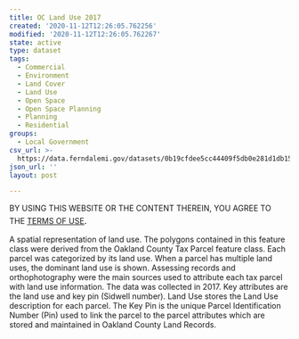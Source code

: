 ```yaml
---
title: OC Land Use 2017
created: '2020-11-12T12:26:05.762256'
modified: '2020-11-12T12:26:05.762267'
state: active
type: dataset
tags:
  - Commercial
  - Environment
  - Land Cover
  - Land Use
  - Open Space
  - Open Space Planning
  - Planning
  - Residential
groups:
  - Local Government
csv_url: >-
  https://data.ferndalemi.gov/datasets/0b19cfdee5cc44409f5db0e281d1db15_19.csv?outSR=%7B%22latestWkid%22%3A3857%2C%22wkid%22%3A102100%7D
json_url: ''
layout: post

---
```

<p>BY USING THIS WEBSITE OR THE CONTENT THEREIN, YOU AGREE TO THE <u><a href='https://www.oakgov.com/open-data-terms'>TERMS OF USE</a></u><span style='font-family: &quot;Avenir Next W01&quot;, &quot;Avenir Next W00&quot;, &quot;Avenir Next&quot;, Avenir, &quot;Helvetica Neue&quot;, Helvetica, Arial, sans-serif; font-size: 17px;'>. </span></p><p>A spatial representation of land use. The polygons contained in this feature class were derived from the Oakland County Tax Parcel feature class. Each parcel was categorized by its land use. When a parcel has multiple land uses, the dominant land use is shown. Assessing records and orthophotography were the main sources used to attribute each tax parcel with land use information. The data was collected in 2017. Key attributes are the land use and key pin (Sidwell number). Land Use stores the Land Use description for each parcel. The Key Pin is the unique Parcel Identification Number (Pin) used to link the parcel to the parcel attributes which are stored and maintained in Oakland County Land Records.</p>
